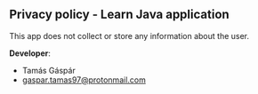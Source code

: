## Privacy policy - Learn Java application

This app does not collect or store any information about the user.

**Developer**:
 - Tamás Gáspár
 - gaspar.tamas97@protonmail.com